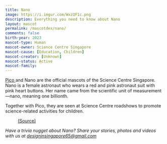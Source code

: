 ```yaml
---
title: Nano
image: https://i.imgur.com/WxzQF1c.png
description: Everything you need to know about Nano
layout: mascot
permalink: /mascotdex/nano/
comments: false
birth-year: 2023
mascot-type: Human
mascot-owner: Science Centre Singapore
mascot-cause: [Education, Children]
mascot-creator: [Unknown]
mascot-status: Active
mascot-family: 
---
```


<a href="https://www.designinsingapore.com/mascotdex/Pico" target="_blank">Pico </a> and Nano are the official mascots of the Science Centre Singapore. Nano is a female astronaut who wears a red and pink astronaut suit with pink heart buttons. Her name came from the scientific unit of measurement—nano, meaning one billionth.

Together with Pico, they are seen at Science Centre roadshows to promote science-related activities for children.

<figure>
<img src="https://i.imgur.com/xojUsQa.jpg" alt="">
<figcaption><a href="https://www.facebook.com/MascotEnterprise/posts/pfbid0DjstUaQrc4KnyVFsG22JU2nnmuESm7cdLsCV7kHV4x5KJNhFBd2zRLDSTkHJMmr3l 
" target="_blank">(Source)</a></figcaption>
</figure>

<i>Have a trivia nugget about Nano? Share your stories, photos and videos with us at designinsingapore65@gmail.com</i>
